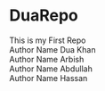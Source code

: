 # DuaRepo
This is my First Repo
<br>
Author Name Dua Khan
<br>
Author Name Arbish
<br>
Author Name Abdullah
<br>
Author Name Hassan
